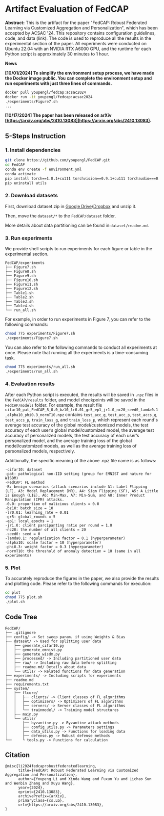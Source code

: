# Artifact Evaluation of FedCAP

**Abstract:** This is the artifact for the paper "FedCAP: Robust Federated Learning via Customized Aggregation and Personalization", which has been accepted by ACSAC '24. This repository contains configuration guidelines, code, and data (link). The code is used to reproduce all the results in the experimental section of the paper. All experiments were conducted on Ubuntu 22.04 with an NVIDIA RTX A6000 GPU, and the runtime for each Python script is approximately 30 minutes to 1 hour.

**News**

**[10/01/2024] To simplify the environment setup process, we have made the Docker image public. You can complete the environment setup and run experiments with just three lines of commands.**

```sh
docker pull youpengl/fedcap:acsac2024
docker run -it youpengl/fedcap:acsac2024
./experiments/Figure7.sh
...
```

**[10/17/2024] The paper has been released on arXiv [https://arxiv.org/abs/2410.13083](https://arxiv.org/abs/2410.13083).**

## 5-Steps Instruction

### 1. Install dependencies

```sh
git clone https://github.com/youpengl/FedCAP.git
cd FedCAP
conda env create -f environment.yml
conda activate 
pip install torch==1.8.1+cu111 torchvision==0.9.1+cu111 torchaudio===0.8.1 -f https://download.pytorch.org/whl/torch_stable.html
pip uninstall utils
```

### 2. Download datasets

First, download dataset.zip in [Google Drive](https://drive.google.com/file/d/18ITcYnXXM1veo51D-TqFq2Mv2yExM-HL/view?usp=sharing)/[Dropbox](https://www.dropbox.com/scl/fi/eoxzx6457lgjoms7yoizi/dataset.zip?rlkey=d3476x8wbs3f7zhm3wvgq0mct&st=yz6yrrz1&dl=0) and unzip it.

Then, move the `dataset/*` to the `FedCAP/dataset` folder.

More details about data partitioning can be found in `dataset/readme.md`.

### 3. Run experiments

We provide shell scripts to run experiments for each figure or table in the experimental section.
```
FedCAP/experiments
├── Figure7.sh
├── Figure8.sh
├── Figure9.sh
├── Figure10.sh
├── Figure11.sh
├── Figure12.sh
├── Table1.sh
├── Table2.sh
├── Table3.sh
├── Table4.sh
└── run_all.sh
```
For example, in order to run experiments in Figure 7, you can refer to the following commands:
```sh
chmod 775 experiments/Figure7.sh
./experiments/Figure7.sh
```
You can also refer to the following commands to conduct all experiments at once. Please note that running all the experiments is a time-consuming task.

```sh
chmod 775 experiments/run_all.sh
./experiments/run_all.sh
```

### 4. Evaluation results

After each Python script is executed, the results will be saved in `.npz` files in the `FedCAP/results` folder, and model checkpoints will be saved in the `FedCAP/models` folder. For example, the result file `cifar10_pat_FedCAP_B_0.0_bz10_lr0.01_gr5_ep1_jr1.0_nc20_seed0_lamda0.1_alpha10_phi0.3_normT10.npz` contains `test_acc_g`, `test_acc_p`, `test_accs_g`, `test_accs_p`, `train_loss_g`, and `train_loss_p`, which represent each round's average test accuracy of the global model/customized models, the test accuracy of each user’s global model/customized model, the average test accuracy of personalized models, the test accuracy of each user’s personalized model, and the average training loss of the global model/customized models, as well as the average training loss of personalized models, respectively.

Additionally, the specific meaning of the above .npz file name is as follows:
```
-cifar10: dataset
-pat: pathological non-IID setting (group for EMNIST and nature for WISDM)
-FedCAP: FL method
-B: benign scenarios (attack scenarios include A1: Label Flipping (LF), A3: Model Replacement (MR), A4: Sign Flipping (SF), A5: A Little is Enough (LIE), A6: Min-Max, A7: Min-Sum, and A8: Inner Product Manipulation (IPM) attacks.
-0.0: proportion of malicious clients = 0.0
-bz10: batch_size = 10
-lr0.01: learning_rate = 0.01
-gr5: global_rounds = 5
-ep1: local_epochs = 1
-jr1.0: client parcipanting ratio per round = 1.0
-nc20: the number of all clients = 20
-seed0: seed = 0
-lamda0.1: regularization factor = 0.1 (hyperparameter)
-alpha10: scale factor = 10 (hyperparameter)
-phi0.3: weight factor = 0.3 (hyperparameter)
-normT10: the threshold of anomaly detection = 10 (same in all experiments)
```
### 5. Plot

To accurately reproduce the figures in the paper, we also provide the results and plotting code. Please refer to the following commands for execution:
```sh
cd plot
chmod 775 plot.sh
./plot.sh
```
## Code Tree

```
FedCAP/
├── .gitignore
├── config/ -> Set sweep param. if using Weights & Bias
├── dataset/ -> Used for splitting user data 
│   ├── generate_cifar10.py
│   ├── generate_emnist.py
│   ├── generate_wisdm.py
│   ├── processed/ -> Including partitioned user data
│   ├── raw/ -> Including raw data before splitting
│   ├── readme.md/ Details about data
│   └── utils/ -> Related functions for data generation
├── experiments/ -> Including scripts for experiments
├── readme.md
├── requirements.txt 
├── system/
│   ├── flcore/
│   │   ├── clients/ -> Client classes of FL algorithms
│   │   ├── optimizers/ -> Optimizers of FL algorithms
│   │   ├── servers/ -> Server classes of FL algorithms
│   │   └── trainmodel/ -> Training model structures
│   ├── main.py
│   └── utils/
│       ├── byzantine.py -> Byzantine attack methods
│       ├── config_utils.py -> Parameters settings
│       ├── data_utils.py -> Functions for loading data
│       ├── defense.py -> Robust defense methods
└──     └ tools.py -> Functions for calculation
```

## Citation
```
@misc{li2024fedcaprobustfederatedlearning,
      title={FedCAP: Robust Federated Learning via Customized Aggregation and Personalization}, 
      author={Youpeng Li and Xinda Wang and Fuxun Yu and Lichao Sun and Wenbin Zhang and Xuyu Wang},
      year={2024},
      eprint={2410.13083},
      archivePrefix={arXiv},
      primaryClass={cs.LG},
      url={https://arxiv.org/abs/2410.13083}, 
}
```

